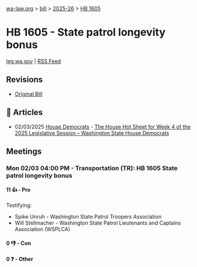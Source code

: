 [wa-law.org](/) > [bill](/bill/) > [2025-26](/bill/2025-26/) > [HB 1605](/bill/2025-26/hb/1605/)

# HB 1605 - State patrol longevity bonus
[leg.wa.gov](https://app.leg.wa.gov/billsummary?BillNumber=1605&Year=2025&Initiative=false) | [RSS Feed](./rss.xml)

## Revisions
* [Original Bill](1/)

## 📰 Articles
* 02/03/2025 [House Democrats](/org/house_democrats/) - [The House Hot Sheet for Week 4 of the 2025 Legislative Session – Washington State House Democrats](https://housedemocrats.wa.gov/blog/2025/02/03/the-house-hot-sheet-for-week-4-of-the-2025-legislative-session/#:~:text=HB%201605)

## Meetings
### Mon 02/03 04:00 PM - Transportation (TR): HB 1605 State patrol longevity bonus
#### 11 👍 - Pro
Testifying:
* Spike Unruh - Washington State Patrol Troopers Association
* Will Stellmacher - Washington State Patrol Lieutenants and Captains Association (WSPLCA)

#### 0 👎 - Con

#### 0 ❓ - Other
